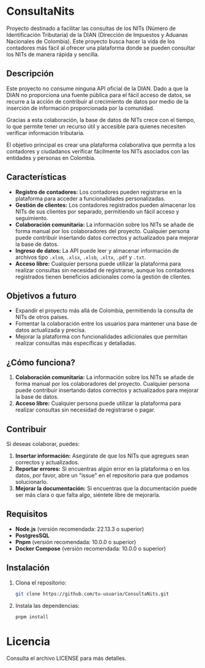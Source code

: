 # ConsultaNits

Proyecto destinado a facilitar las consultas de los NITs (Número de Identificación Tributaria) de la DIAN (Dirección de Impuestos y Aduanas Nacionales de Colombia). Este proyecto busca hacer la vida de los contadores más fácil al ofrecer una plataforma donde se pueden consultar los NITs de manera rápida y sencilla.

## Descripción

Este proyecto no consume ninguna API oficial de la DIAN. Dado a que la DIAN no proporciona una fuente pública para el fácil acceso de datos, se recurre a la acción de contribuir al crecimiento de datos por medio de la inserción de información proporcionada por la comunidad.

Gracias a esta colaboración, la base de datos de NITs crece con el tiempo, lo que permite tener un recurso útil y accesible para quienes necesiten verificar información tributaria.

El objetivo principal es crear una plataforma colaborativa que permita a los contadores y ciudadanos verificar fácilmente los NITs asociados con las entidades y personas en Colombia.

## Características

- **Registro de contadores:** Los contadores pueden registrarse en la plataforma para acceder a funcionalidades personalizadas.
- **Gestión de clientes:** Los contadores registrados pueden almacenar los NITs de sus clientes por separado, permitiendo un fácil acceso y seguimiento.
- **Colaboración comunitaria:** La información sobre los NITs se añade de forma manual por los colaboradores del proyecto. Cualquier persona puede contribuir insertando datos correctos y actualizados para mejorar la base de datos.
- **Ingreso de datos:** La API puede leer y almacenar información de archivos tipo `.xlsm`, `.xlsx`, `.xlsb`, `.xltx`, `.pdf` y `.txt`.
- **Acceso libre:** Cualquier persona puede utilizar la plataforma para realizar consultas sin necesidad de registrarse, aunque los contadores registrados tienen beneficios adicionales como la gestión de clientes.

## Objetivos a futuro

- Expandir el proyecto más allá de Colombia, permitiendo la consulta de NITs de otros países.
- Fomentar la colaboración entre los usuarios para mantener una base de datos actualizada y precisa.
- Mejorar la plataforma con funcionalidades adicionales que permitan realizar consultas más específicas y detalladas.

## ¿Cómo funciona?

1. **Colaboración comunitaria:** La información sobre los NITs se añade de forma manual por los colaboradores del proyecto. Cualquier persona puede contribuir insertando datos correctos y actualizados para mejorar la base de datos.
2. **Acceso libre:** Cualquier persona puede utilizar la plataforma para realizar consultas sin necesidad de registrarse o pagar.

## Contribuir

Si deseas colaborar, puedes:

1. **Insertar información:** Asegúrate de que los NITs que agregues sean correctos y actualizados.
2. **Reportar errores:** Si encuentras algún error en la plataforma o en los datos, por favor, abre un "issue" en el repositorio para que podamos solucionarlo.
3. **Mejorar la documentación:** Si encuentras que la documentación puede ser más clara o que falta algo, siéntete libre de mejorarla.

## Requisitos

- **Node.js** (versión recomendada: 22.13.3 o superior)
- **PostgresSQL**
- **Pnpm** (versión recomendada: 10.0.0 o superior)
- **Docker Compose** (versión recomendada: 10.0.0 o superior)

## Instalación

1. Clona el repositorio:

    ```bash
    git clone https://github.com/tu-usuario/ConsultaNits.git
    ```

2. Instala las dependencias:

    ```bash
    pnpm install
    ```

# Licencia

Consulta el archivo LICENSE para más detalles.
